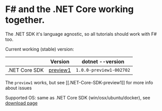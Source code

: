 # F\# and the .NET Core working together.

The .NET SDK it's language agnostic, so all tutorials should work with F# too.

Current working (stable) version:

|               | Version                    | dotnet --version        |
|---------------|----------------------------|-------------------------|
| .NET Core SDK | [preview1](http://dot.net) | `1.0.0-preview1-002702` |

The `preview1` works, but see [[.NET-Core-SDK-preview1]] for more info about issues

Supported OS: same as .NET Core SDK (win/osx/ubuntu/docker), see [download page](https://www.microsoft.com/net/download#core)

